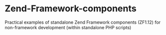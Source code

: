 Zend-Framework-components
=========================

Practical examples of standalone Zend Framework components (ZF1.12) for non-framework development (within standalone PHP scripts)